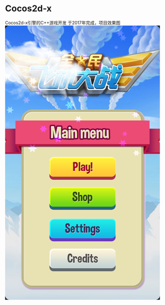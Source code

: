 # Cocos2d-x
Cocos2d-x引擎的C++游戏开发
于2017年完成，项目效果图
![image](https://github.com/IamaC11/Cocos2d-x-C-/blob/main/show/Screenshot_2017-08-24-00-44-37-419_com.plane.png)
